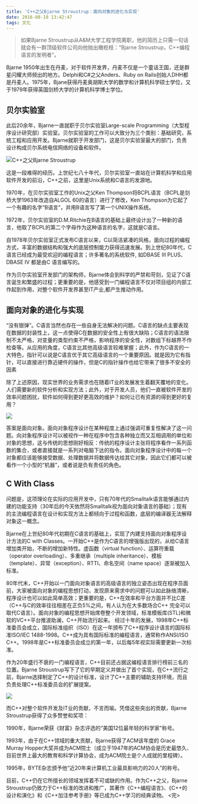 ```yaml
---
title: 'C++之父Bjarne Stroustrup：面向对象的进化与实现'
date: 2016-08-10 13:42:47
tags: 文化
---
```

> 如果Bjarne Stroustrup从A&M大学工程学院离职，他的简历上只需一句话就会有一群顶级软件公司向他抛出橄榄枝：“Bjarne Stroustrup，C++编程语言的发明者”。

Bjarne 1950年出生在丹麦，对于软件开发界，丹麦不仅是一个童话王国，还是群星闪耀大师频出的地方。Delphi和C#之父Anders、Ruby on Rails创始人DHH都是丹麦人。1975年，Bjane获得丹麦奥胡斯大学的数学和计算机科学硕士学位，又于1979年获得英国剑桥大学的计算机科学博士学位。

## 贝尔实验室

此后20余年，Bjarne一直就职于贝尔实验室Large-scale Programming（大型程序设计研究部）实验室。贝尔实验室的工作可以大致分为三个类别：基础研究，系统工程和应用开发。Bjarne就职于开发部门，这是贝尔实验室最大的部门，负责设计构成贝尔系统电信网络的设备和软件。

![C++之父Bjarne Stroustrup](http://images.51cto.com/files/uploadimg/20091222/0211220.jpg)

这是一段难得的经历。上世纪七八十年代，贝尔实验室一直站在计算机科学和应用软件开发的前沿，C++之前，这里是Unix系统和C语言的发源地。

1970年，在贝尔实验室工作的Unix之父Ken Thompson将BCPL语言（BCPL是剑桥大学1963年改造自ALGOL 60的语言）进行了修改，Ken Thompson为它起了一个有趣的名字“B语言”，并用B语言写了第一个UNIX操作系统。

1972年，贝尔实验室的D.M.Ritchie在B语言的基础上最终设计出了一种新的语言，他取了BCPL的第二个字母作为这种语言的名字，这就是C语言。

自1978年贝尔实验室正式发布C语言以来，C以简洁紧凑的风格，面向过程的编程方式，丰富的数据结构和强大的底层控制能力获得迅速发展。到上世纪80年代，C语言已经成为最受欢迎的编程语言；许多著名的系统软件, 如DBASE Ⅲ PLUS、DBASE Ⅳ 都是由C 语言编写的。

作为贝尔实验室开发部门的架构师，Bjarne体会到科学的严禁和苛刻，见证了C语言诞生和繁盛的过程；更重要的是，他感受到一门编程语言不仅对项目组的内部工作起到作用，对整个软件开发界甚至IT产业,都产生推动作用。

## 面向对象的进化与实现

“没有银弹”。C语言当然也存在一些自身无法解决的问题。C语言的缺点主要表现在数据的封装性上，这一点使得C在数据的安全性上有很大缺陷；C语言的语法限制不太严格，对变量的类型约束不严格，影响程序的安全性，对数组下标越界不作检查等。从应用的角度，C语言比其他高级语言较难掌握；此外，作为C语言的一大特色，指针可以说是C语言优于其它高级语言的一个重要原因。就是因为它有指针，可以直接进行靠近硬件的操作，但是C的指针操作也给它带来了很多不安全的因素

除了上述原因，现实世界的业务需求也在随着IT业的发展发生着翻天覆地的变化。人们需要新的软件分析和实现方法；此外，对于开发人员，他们一直被软件开发的效率问题困扰，软件如何得到更好更高效的维护？如何让已有资源的得到更好的复用？

![](http://images.51cto.com/files/uploadimg/20091222/0211221.jpg)

答案是面向对象。面向对象程序设计在某种程度上通过强调可重复性解决了这一问题。向对象程序设计可以被视作一种在程序中包含各种独立而又互相调用的单位和对象的思想，这与传统的思想刚好相反：传统的程序设计主张将程序看作一系列函数的集合，或者直接就是一系列对电脑下达的指令。面向对象程序设计中的每一个对象都应该能够接受数据、处理数据并将数据传达给其它对象，因此它们都可以被看作一个小型的“机器”，或者说是负有责任的角色。

## C With Class

问题是，这项理论在实际的应用开发中，只有70年代的Smalltalk语言能够通过内建的功能支持（30年后的今天依然将Smalltalk视为面向对象语言的基础）；现有的主流编程语言在设计和实现方法上都倾向于过程和函数，底层的编译器无法解释对象这一概念。

Bjarne在上世纪80年代初期在C语言的基础上，实现了内建支持面向对象程序设计方法的C with Classes。一开始C++是作为C语言的增强版出现的，从给C语言增加类开始，不断的增加新特性。虚函数（virtual function）、运算符重载（operator overloading）、多重继承（multiple inheritance）、模板（template）、异常（exception）、RTTI、命名空间（name space）逐渐被加入标准。

80年代末，C++开始以一门面向对象语言的高级语言的独立姿态出现在程序员面前，大家被面向对象的编程思想打动，发现原来需求中的问题可以如此脉络清晰，程序设计也可以如此简单高效；更重要的是，C++在效率和平台方面并不比C差（C++与C的效率往往相差在正负5%之间，有人认为在大多数场合C++ 完全可以取代C语言）。面向对象的编程思想开始席卷整个开发领域，标准模板库(STL)和微软的VC++平台推波助澜，C++开始流行起来。
经过十年的发展，1998年C++标准委员会成立，国际标准组织（ISO）在这一年颁布了C++程序设计语言的国际标准ISO/IEC 1488-1998。C++成为具有国际标准的编程语言，通常称作ANSI/ISO C++。1998年是C++标准委员会成立的第一年，以后每5年视实际需要更新一次标准。

作为20年盛行不衰的一门编程语言，C++目前还占据这编程语言排行榜前三名的位置。Bjarne Stroustrup写下了它的早期定义并做出了首个实现，在C++流行之前，Bjarne选择制定了C++的设计标准，设计了C++主要的辅助支持环境，而且负责处理C++标准委员会的扩展提案。

![](http://images.51cto.com/files/uploadimg/20091222/0211222.jpg)

而C++对整个软件开发及IT业的贡献，不言而喻。凭借这些突出的贡献，Bjarne Stroustrup获得了众多赞誉和奖项：

1990年，Bjarne荣获《财富》杂志评选的“美国12位最年轻的科学家”称号。

1993年，由于在C++领域的重大贡献，Bjarne获得了ACM该年度的 Grace Murray Hopper大奖并成为ACM院士（成立于1947年的ACM协会是历史最悠久、目前世界上最大的教育和科学计算协会，成为ACM院士是个人成就的里程碑）。

1995年，BYTE杂志颁予他“近20年来计算机工业最具影响力的20人”的称号。

目前，C++仍在它所擅长的领域发挥着不可或缺的作用。作为C++之父，Bjarne Stroustrup仍致力于C++标准的改进和推广，其著作《C++编程语言》、《C++的设计和演化》和《C++加注参考手册》等已成为C++学习的经典读物。
<完>